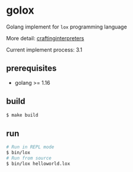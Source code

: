 # golox
Golang implement for `lox` programming language 

More detail: [craftinginterpreters](https://craftinginterpreters.com/introduction.html)

Current implement process: 3.1
## prerequisites
- golang >= 1.16

## build
```bash
$ make build
```

## run
```bash
# Run in REPL mode
$ bin/lox 
# Run from source
$ bin/lox helloworld.lox
```